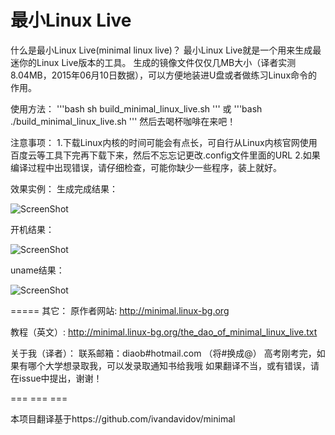 最小Linux Live
=======
什么是最小Linux Live(minimal linux live)？
最小Linux Live就是一个用来生成最迷你的Linux Live版本的工具。
生成的镜像文件仅仅几MB大小（译者实测8.04MB，2015年06月10日数据），可以方便地装进U盘或者做练习Linux命令的作用。

使用方法：
'''bash
sh build_minimal_linux_live.sh 
'''
或
'''bash
./build_minimal_linux_live.sh 
'''
然后去喝杯咖啡在来吧！

注意事项：
1.下载Linux内核的时间可能会有点长，可自行从Linux内核官网使用百度云等工具下完再下载下来，然后不忘忘记更改.config文件里面的URL
2.如果编译过程中出现错误，请仔细检查，可能你缺少一些程序，装上就好。

效果实例：
生成完成结果：


![ScreenShot](https://raw.githubusercontent.com/Diaob/minimal/master/pic/generate.png)

开机结果：


![ScreenShot](https://raw.githubusercontent.com/Diaob/minimal/master/pic/Startsup.png)

uname结果：

![ScreenShot](https://raw.githubusercontent.com/Diaob/minimal/master/pic/uname.png)

=====
其它：
原作者网站:  http://minimal.linux-bg.org

教程（英文）: http://minimal.linux-bg.org/the_dao_of_minimal_linux_live.txt

关于我（译者）：
	联系邮箱：diaob#hotmail.com （将#换成@）
	高考刚考完，如果有哪个大学想录取我，可以发录取通知书给我哦
	如果翻译不当，或有错误，请在issue中提出，谢谢！


===   ===   ===

本项目翻译基于https://github.com/ivandavidov/minimal



